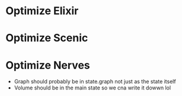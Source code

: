 # Optimize Elixir

# Optimize Scenic

# Optimize Nerves

- Graph should probably be in state.graph not just as the state itself
- Volume should be in the main state so we cna write it dowwn lol
